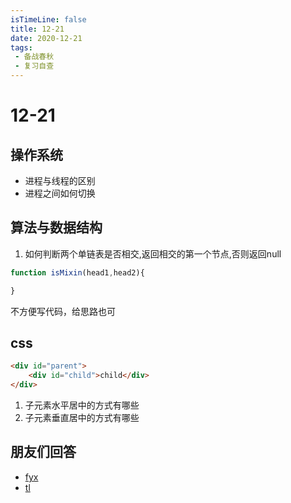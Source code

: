 ```yaml
---
isTimeLine: false
title: 12-21
date: 2020-12-21
tags:
 - 备战春秋
 - 复习自查
---
```

# 12-21

## 操作系统
* 进程与线程的区别
* 进程之间如何切换

## 算法与数据结构
1. 如何判断两个单链表是否相交,返回相交的第一个节点,否则返回null
```js
function isMixin(head1,head2){

}
```

不方便写代码，给思路也可

## css
```html
<div id="parent">
    <div id="child">child</div>
</div>
```

1. 子元素水平居中的方式有哪些
2. 子元素垂直居中的方式有哪些

## 朋友们回答
* [fyx](https://www.cnblogs.com/banshanliang/p/14186373.html)
* [tl](https://juejin.cn/post/6908709010271109128)

<comment/>